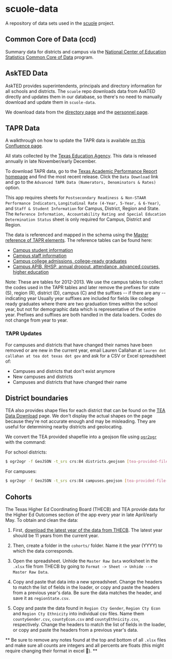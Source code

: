 # scuole-data

A repository of data sets used in the [scuole](https://github.com/texastribune/scuole) project.

## Common Core of Data (ccd)

Summary data for districts and campus via the [National Center of Education Statistics](https://nces.ed.gov/) [Common Core of Data](https://nces.ed.gov/ccd/ccddata.asp) program.

## AskTED Data

AskTED provides superintendents, principals and directory information for all schools and districts. The `scuole` repo downloads data from AskTED directly and updates them in our database, so there's no need to manually download and update them in `scuole-data`. 

We download data from the [directory page](http://mansfield.tea.state.tx.us/TEA.AskTED.Web/Forms/DownloadFile.aspx) and the [personnel page](http://mansfield.tea.state.tx.us/TEA.AskTED.Web/Forms/DownloadFile2.aspx).

## TAPR Data

A walkthrough on how to update the TAPR data is available [on this Confluence page](https://texastribune.atlassian.net/wiki/spaces/APPS/pages/163844/How+to+update+Public+Schools+2019).

All stats collected by the [Texas Education Agency](http://tea.texas.gov/). This data is released annually in late November/early December.

To download TAPR data, go to the [Texas Academic Performance Report homepage](https://rptsvr1.tea.texas.gov/perfreport/tapr/) and find the most recent release. Click the `Data Download` link and go to the `Advanced TAPR Data (Numerators, Denominators & Rates)` option.

This app requires sheets for `Postsecondary Readiness & Non-STAAR Performance Indicators`, `Longitudinal Rate (4-Year, 5-Year, & 6-Year)`, and `Staff & Student Information` for Campus, District, Region and State. The `Reference Information, Accountability Rating and Special Education Determination Status` sheet is only required for Campus, District and Region.

The data is referenced and mapped in the schema using the [Master reference of TAPR elements](http://ritter.tea.state.tx.us/perfreport/tapr/2013/download/taprref.html). The reference tables can be found here:

- [Campus student information](http://ritter.tea.state.tx.us/perfreport/tapr/2013/download/cstud.html)
- [Campus staff information](http://ritter.tea.state.tx.us/perfreport/tapr/2013/download/cstaff.html)
- [Campus college admissions, college-ready graduates](http://ritter.tea.state.tx.us/perfreport/tapr/2013/download/ccad.html)
- [Campus APIB, RHSP, annual dropout, attendance, advanced courses, higher education](http://ritter.tea.state.tx.us/perfreport/tapr/2013/download/cothr.html)

Note: These are tables for 2012-2013. We use the campus tables to collect the codes used in the TAPR tables and later remove the prefixes for state (S), region (R), district (D), campus (C) and the suffixes -- if there are any -- indicating year Usually year suffixes are included for fields like college ready graduates where there are two graduation times within the school year, but not for demographic data which is representative of the entire year. Prefixes and suffixes are both handled in the data loaders. Codes do not change from year to year.

### TAPR Updates

For campuses and districts that have changed their names have been removed or are new in the current year, email Lauren Callahan at `lauren dot callahan at tea dot texas dot gov` and ask for a CSV or Excel spreadsheet of:

- Campuses and districts that don't exist anymore
- New campuses and districts
- Campuses and districts that have changed their name

## District boundaries

TEA also provides shape files for each district that can be found on the [TEA Data Download](http://tea.texas.gov/Texas_Schools/General_Information/School_District_Locator/School_District_Locator/) page. We don't display the actual shapes on the page because they're not accurate enough and may be misleading. They are useful for determining nearby districts and geolocating.

We convert the TEA provided shapefile into a geojson file using [`ogr2ogr`](http://www.gdal.org/ogr2ogr.html) with the command:

For school districts:

```sh
$ ogr2ogr -f GeoJSON -t_srs crs:84 districts.geojson [tea-provided-file-name].shp
```

For campuses:

```sh
$ ogr2ogr -f GeoJSON -t_srs crs:84 campuses.geojson [tea-provided-file-name].shp
```

## Cohorts

The Texas Higher Ed Coordinating Board (THECB) and TEA provide data for the Higher Ed Outcomes section of the app every year in late April/early May. To obtain and clean the data:

1) First, [download the latest year of the data from THECB](http://www.txhighereddata.org/index.cfm?objectId=F2CBE4A0-C90B-11E5-8D610050560100A9). The latest year should be 11 years from the current year.

2) Then, create a folder in the `cohorts/` folder. Name it the year (YYYY) to which the data corresponds. 

3) Open the spreadsheet. Unhide the `Master Raw Data` worksheet in the `.xlsx` file from THECB by going to `Format -> Sheet -> Unhide --> Master Raw Data`. 

4) Copy and paste that data into a new spreadsheet. Change the headers to match the list of fields in the loader, or copy and paste the headers from a previous year's data. Be sure the data matches the header, and save it as `regionState.csv`.

5) Copy and paste the data found in `Region Cty Gender`, `Region Cty Econ` and `Region Cty Ethnicity` into individual csv files. Name them `countyGender.csv`, `countyEcon.csv` and `countyEthnicity.csv`, respectively. Change the headers to match the list of fields in the loader, or copy and paste the headers from a previous year's data.

** Be sure to remove any notes found at the top and bottom of all `.xlsx` files and make sure all counts are integers and all percents are floats (this might require changing their format in excel 😬). **
